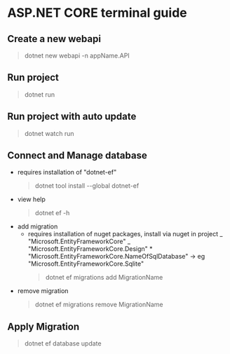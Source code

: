 # ASP.NET CORE terminal guide

## Create a new webapi

> dotnet new webapi -n appName.API

## Run project

> dotnet run

## Run project with auto update

> dotnet watch run

## Connect and Manage database

- requires installation of "dotnet-ef"
  > dotnet tool install --global dotnet-ef
- view help
  > dotnet ef -h
- add migration
  - requires installation of nuget packages, install via nuget in project
    _ "Microsoft.EntityFrameworkCore"
    _ "Microsoft.EntityFrameworkCore.Design" \* "Microsoft.EntityFrameworkCore.NameOfSqlDatabase" -> eg "Microsoft.EntityFrameworkCore.Sqlite"
    > dotnet ef migrations add MigrationName
- remove migration
  > dotnet ef migrations remove MigrationName

## Apply Migration

> dotnet ef database update
